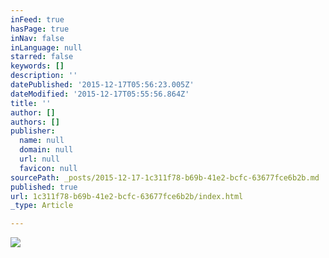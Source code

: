 ```yaml
---
inFeed: true
hasPage: true
inNav: false
inLanguage: null
starred: false
keywords: []
description: ''
datePublished: '2015-12-17T05:56:23.005Z'
dateModified: '2015-12-17T05:55:56.864Z'
title: ''
author: []
authors: []
publisher:
  name: null
  domain: null
  url: null
  favicon: null
sourcePath: _posts/2015-12-17-1c311f78-b69b-41e2-bcfc-63677fce6b2b.md
published: true
url: 1c311f78-b69b-41e2-bcfc-63677fce6b2b/index.html
_type: Article

---
```

![](https://the-grid-user-content.s3-us-west-2.amazonaws.com/8852f1a5-400b-4c42-85a7-4997f8c9f3cf.jpg)